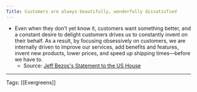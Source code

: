 ```yaml
---
Title: Customers are always beautifully, wonderfully dissatisfied
---
```


- ​Even when they don’t yet know it, customers want something better, and a constant desire to delight customers drives us to constantly invent on their behalf. As a result, by focusing obsessively on customers, we are internally driven to improve our services, add benefits and features, invent new products, lower prices, and speed up shipping times—before we have to.
    - Source: [Jeff Bezos's Statement to the US House](https://blog.aboutamazon.com/policy/statement-by-jeff-bezos-to-the-u-s-house-committee-on-the-judiciary)


------------
Tags: [[Evergreens]]
